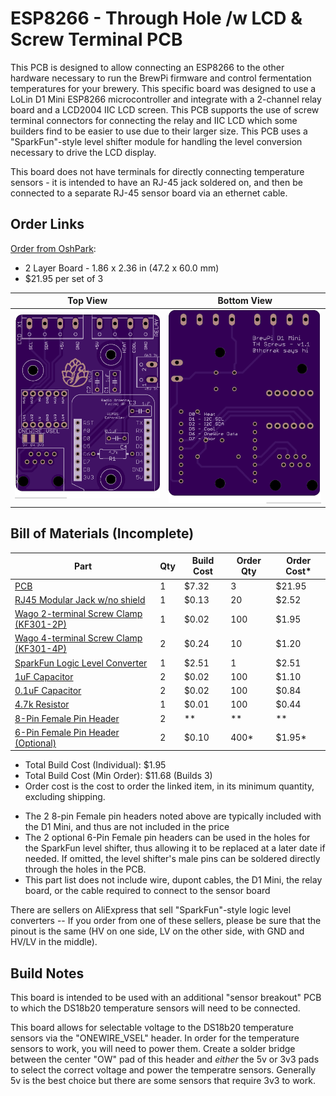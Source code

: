 ESP8266 - Through Hole /w LCD & Screw Terminal PCB
==================================================

This PCB is designed to allow connecting an ESP8266 to the other hardware necessary to run the BrewPi firmware and control fermentation temperatures for your brewery. This specific board was designed to use a LoLin D1 Mini ESP8266 microcontroller and integrate with a 2-channel relay board and a LCD2004 IIC LCD screen. This PCB supports the use of screw terminal connectors for connecting the relay and IIC LCD which some builders find to be easier to use due to their larger size. This PCB uses a "SparkFun"-style level shifter module for handling the level conversion necessary to drive the LCD display.

This board does not have terminals for directly connecting temperature sensors - it is intended to have an RJ-45 jack soldered on, and then be connected to a separate RJ-45 sensor board via an ethernet cable. 


Order Links
-----------

[Order from OshPark](https://oshpark.com/shared_projects/XmBFHxT9):

- 2 Layer Board - 1.86 x 2.36 in (47.2 x 60.0 mm)
- $21.95 per set of 3

| Top View          | Bottom View          |
| ----------------- |:--------------------:|
| ![Board Top][top] | ![Board Bottom][bot] |

[top]: imgs/LCD%20TH%20Screws%20Top.png "Board Top"
[bot]: imgs/LCD%20TH%20Screws%20Bottom.png "Board Bottom"


Bill of Materials (Incomplete)
------------------------------

| Part                                                         | Qty  | Build Cost | Order Qty | Order Cost* |
| ------------------------------------------------------------ | ---- | ---------- | --------- | ----------- |
| [PCB](https://oshpark.com/shared_projects/XmBFHxT9)          | 1    | $7.32      | 3         | $21.95      |
| [RJ45 Modular Jack w/no shield](https://www.aliexpress.com/item/32736146888.html) | 1    | $0.13      | 20        | $2.52       |
| [Wago 2-terminal Screw Clamp (KF301-2P)](https://www.aliexpress.com/item/32700056337.html) | 1    | $0.02      | 100       | $1.95       |
| [Wago 4-terminal Screw Clamp (KF301-4P)](https://www.aliexpress.com/item/32828459901.html) | 2    | $0.24      | 10        | $1.20       |
| [SparkFun Logic Level Converter](https://www.sparkfun.com/products/12009) | 1    | $2.51      | 1         | $2.51       |
| [1uF Capacitor](https://www.aliexpress.com/item/4000395699194.html) | 2    | $0.02      | 100       | $1.10       |
| [0.1uF Capacitor](https://www.aliexpress.com/item/4000395699194.html) | 2    | $0.02      | 100       | $0.84       |
| [4.7k Resistor](https://www.aliexpress.com/item/33025939683.html) | 1    | $0.01      | 100       | $0.44       |
| [8-Pin Female Pin Header](https://www.aliexpress.com/item/32993182990.html) | 2    | **         | **        | **          |
| [6-Pin Female Pin Header (Optional)](https://www.aliexpress.com/item/32993182990.html) | 2    | $0.10      | 400*      | $1.95*      |

* Total Build Cost (Individual): $1.95
* Total Build Cost (Min Order): $11.68 (Builds 3)
* Order cost is the cost to order the linked item, in its minimum quantity, excluding shipping.

- The 2 8-pin Female pin headers noted above are typically included with the D1 Mini, and thus are not included in the price
- The 2 optional 6-Pin Female pin headers can be used in the holes for the SparkFun level shifter, thus allowing it to be replaced at a later date if needed. If omitted, the level shifter's male pins can be soldered directly through the holes in the PCB.
- This part list does not include wire, dupont cables, the D1 Mini, the relay board, or the cable required to connect to the sensor board

There are sellers on AliExpress that sell "SparkFun"-style logic level converters -- If you order from one of these sellers, please be sure that the pinout is the same (HV on one side, LV on the other side, with GND and HV/LV in the middle).



Build Notes
-----------

This board is intended to be used with an additional "sensor breakout" PCB to which the DS18b20 temperature sensors will need to be connected. 

This board allows for selectable voltage to the DS18b20 temperature sensors via the "ONEWIRE_VSEL" header. In order for the temperature sensors to work, you will need to power them. Create a solder bridge between the center "OW" pad of this header and *either* the 5v or 3v3 pads to select the correct voltage and power the temperatre sensors. Generally 5v is the best choice but there are some sensors that require 3v3 to work.



